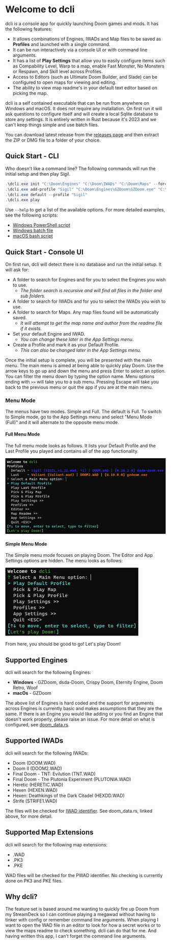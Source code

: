 # Welcome to dcli

dcli is a console app for quickly launching Doom games and mods. It has the following features:

- It allows combinations of Engines, IWADs and Map files to be saved as **Profiles** and launched with a single command.
- It can be run interactively via a console UI or with command line arguments.
- It has a list of **Play Settings** that allow you to easily configure items such as Compability Level, Warp to a map, enable Fast Monster, No Monsters or Respawn, and Skill level across Profiles.
- Access to Editors (such as Ultimate Doom Builder, and Slade) can be configured to open maps for viewing and editing.
- The ability to view map readme's in your default text editor based on picking the map.

dcli is a self contained executable that can be run from anywhere on Windows and macOS. It does not require any installation. On first run it will ask questions to configure itself and will create a local Sqlite database to store any settings. It is entirely written in Rust because it's 2023 and we can't keep things simple and use batch files.

You can download latest release from the [releases page](https://github.com/Pauked/dcli/releases) and then extract the ZIP or DMG file to a folder of your choice.

## Quick Start - CLI

Who doesn't like a command line? The following commands will run the initial setup and then play Sigil.

```powershell
.\dcli.exe init "C:\Doom\Engines" "C:\Doom\IWADs" "C:\Doom\Maps" --force
.\dcli.exe add-profile "Sigil" "C:\Doom\Engines\GZDoom\GZDoom.exe" "C:\Doom\IWADs\Doom.wad" --maps SIGIL_v1_21.wad,SIGIL_SHREDS.wad
.\dcli.exe default --profile "Sigil"
.\dcli.exe play
```

Use ``--help`` to get a list of the available options. For more detailed examples, see the following scripts:

- [Windows PowerShell script](scripts/test_windows.ps1)
- [Windows batch file](scripts/test_windows.bat)
- [macOS bash script](scripts/test_macos.sh)

## Quick Start - Console UI

On first run, dcli will detect there is no database and run the initial setup. It will ask for:

- A folder to search for Engines and for you to select the Engines you wish to use.
  - *The folder search is recursive and will find all files in the folder and sub folders.*
- A folder to search for IWADs and for you to select the IWADs you wish to use.
- A folder to search for Maps. Any map files found will be automatically saved.
  - *It will attempt to get the map name and author from the readme file if it exists.*
- Set your default Engine and IWAD.
  - *You can change these later in the App Settings menu.*
- Create a Profile and mark it as your Default Profile.
  - *This can also be changed later in the App Settings menu.*

Once the initial setup is complete, you will be presented with the main menu. The main menu is aimed at being able to quickly play Doom. Use the arrow keys to go up and down the menu and press Enter to select an option. You can filter the menu down by typing the option name. Menu options ending with ``>>`` will take you to a sub menu. Pressing Escape will take you back to the previous menu or quit the app if you are at the main menu.

### Menu Mode

The menus have two modes. Simple and Full. The default is Full. To switch to Simple mode, go to the App Settings menu and select "Menu Mode (Full)" and it will alternate to the opposite menu mode.

#### Full Menu Mode

The full menu mode looks as follows. It lists your Default Profile and the Last Profile you played and contains all of the app functionality.

![dcli main menu in full mode](docs/dcli-full-main-menu.png)

#### Simple Menu Mode

The Simple menu mode focuses on playing Doom. The Editor and App Settings options are hidden. The menu looks as follows:

![dcli main menu in simple mode](docs/dcli-simple-main-menu.png)

From here, you should be good to go! Let's play Doom!

## Supported Engines

dcli will search for the following Engines:

- **Windows** - GZDoom, dsda-Doom, Crispy Doom, Eternity Engine, Doom Retro, Woof
- **macOs** - GZDoom

The above list of Engines is hard coded and the support for arguments across Engines is currently basic and makes assumptions that they are the same. If there is an Engine you would like adding or you find an Engine that doesn't work properly, please raise an issue. For more detail on what is configured, see [doom_data.rs](https://github.com/Pauked/dcli/blob/main/src/doom_data.rs).

## Supported IWADs

dcli will search for the following IWADs:

- Doom (DOOM.WAD)
- Doom II (DOOM2.WAD)
- Final Doom - TNT: Evilution (TNT.WAD)
- Final Doom - The Plutonia Experiment (PLUTONIA.WAD)
- Heretic (HERETIC.WAD)
- Hexen (HEXEN.WAD)
- Hexen: Deathkings of the Dark Citadel (HEXDD.WAD)
- Strife (STRIFE1.WAD)

The files will be checked for [IWAD identifier](https://doomwiki.org/wiki/IWAD). See doom_data.rs, linked above, for more detail.

## Supported Map Extensions

dcli will search for the following map extensions:

- .WAD
- .PK3
- .PKE

WAD files will be checked for the PWAD identifier. No checking is currently done on PK3 and PKE files.

## Why dcli?

 The feature set is based around me wanting to quickly fire up Doom from my StreamDeck so I can continue playing a megawad without having to tinker with config or remember command line arguments. When playing I want to open the WAD file in an editor to look for how a secret works or to view the maps readme to check something. dcli can do that for me. And having written this app, I can't forget the command line arguments.
